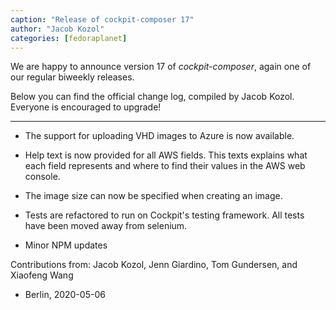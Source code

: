 ```yaml
---
caption: "Release of cockpit-composer 17"
author: "Jacob Kozol"
categories: [fedoraplanet]
---
```

We are happy to announce version 17 of *cockpit-composer*, again one of our
regular biweekly releases.

Below you can find the official change log, compiled by Jacob Kozol. Everyone
is encouraged to upgrade!

----

* The support for uploading VHD images to Azure is now available.

* Help text is now provided for all AWS fields. This texts explains what
  each field represents and where to find their values in the AWS
  web console.

* The image size can now be specified when creating an image.

* Tests are refactored to run on Cockpit's testing framework. All tests
  have been moved away from selenium.

* Minor NPM updates

Contributions from: Jacob Kozol, Jenn Giardino, Tom Gundersen, and Xiaofeng Wang

- Berlin, 2020-05-06
